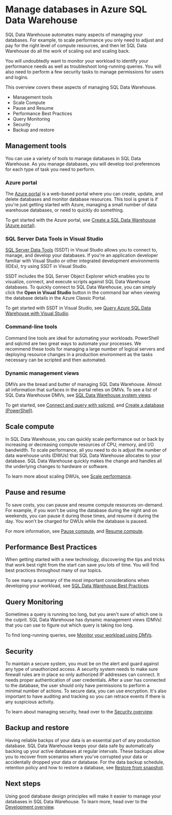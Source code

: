 <properties
   pageTitle="Manage databases in Azure SQL Data Warehouse | Microsoft Azure"
   description="Overview of managing SQL Data Warehouse databases. Includes management tools, DWUs and scale-out performance, troubleshooting query performance, establishing good security policies, and restoring a database from data corruption or from a regional outage."
   services="sql-data-warehouse"
   documentationCenter="NA"
   authors="barbkess"
   manager="jhubbard"
   editor=""/>

<tags
   ms.service="sql-data-warehouse"
   ms.devlang="NA"
   ms.topic="article"
   ms.tgt_pltfrm="NA"
   ms.workload="data-services"
   ms.date="10/31/2016"
   ms.author="barbkess"/>

# Manage databases in Azure SQL Data Warehouse

SQL Data Warehouse automates many aspects of managing your databases. For example, to scale performance you only need to adjust and pay for the right level of compute resources, and then let SQL Data Warehouse do all the work of scaling out and scaling back.

You will undoubtedly want to monitor your workload to identify your performance needs as well as troubleshoot long-running queries. You will also need to perform a few security tasks to manage permissions for users and logins.

This overview covers these aspects of managing SQL Data Warehouse.

- Management tools
- Scale Compute
- Pause and Resume
- Performance Best Practices
- Query Monitoring
- Security
- Backup and restore

## Management tools

You can use a variety of tools to manage databases in SQL Data Warehouse. As you manage databases, you will develop tool preferences for each type of task you need to perform.

### Azure portal
The [Azure portal][] is a web-based portal where you can create, update, and delete databases and monitor database resources. This tool is great is if you're just getting started with Azure, managing a small number of data warehouse databases, or need to quickly do something.

To get started with the Azure portal, see [Create a SQL Data Warehouse (Azure portal)][].

### SQL Server Data Tools in Visual Studio
[SQL Server Data Tools][] (SSDT) in Visual Studio allows you to connect to, manage, and develop your databases. If you're an application developer familiar with Visual Studio or other integrated development environments (IDEs), try using SSDT in Visual Studio.

SSDT includes the SQL Server Object Explorer which enables you to visualize, connect, and execute scripts against SQL Data Warehouse databases. To quickly connect to SQL Data Warehouse, you can simply click the **Open in Visual Studio** button in the command bar when viewing the database details in the Azure Classic Portal.  

To get started with SSDT in Visual Studio, see [Query Azure SQL Data Warehouse with Visual Studio][].

### Command-line tools
Command line tools are ideal for automating your workloads.  PowerShell and sqlcmd are two great ways to automate your processes.  We recommend these tools for managing a large number of logical servers and deploying resource changes in a production environment as the tasks necessary can be scripted and then automated.

### Dynamic management views

DMVs are the bread and butter of managing SQL Data Warehouse. Almost all information that surfaces in the portal relies on DMVs. To see a list of SQL Data Warehouse DMVs, see [SQL Data Warehouse system views][].

To get started, see [Connect and query with sqlcmd][], and [Create a database (PowerShell)][].

## Scale compute

In SQL Data Warehouse, you can quickly scale performance out or back by increasing or decreasing compute resources of CPU, memory, and I/O bandwidth. To scale performance, all you need to do is adjust the number of data warehouse units (DWUs) that SQL Data Warehouse allocates to your database. SQL Data Warehouse quickly makes the change and handles all the underlying changes to hardware or software.

To learn more about scaling DWUs, see [Scale performance][].

##  Pause and resume

To save costs, you can pause and resume compute resources on-demand. For example, if you won't be using the database during the night and on weekends, you can pause it during those times, and resume it during the day. You won't be charged for DWUs while the database is paused.

For more information, see [Pause compute][], and [Resume compute][].

## Performance Best Practices

When getting started with a new technology, discovering the tips and tricks that work best right from the start can save you lots of time.  You will find best practices throughout many of our topics.

To see many a summary of the most important considerations when developing your workload, see [SQL Data Warehouse Best Practices][].

## Query Monitoring

Sometimes a query is running too long, but you aren't sure of which one is the culprit. SQL Data Warehouse has dynamic management views (DMVs) that you can use to figure out which query is taking too long.

To find long-running queries, see [Monitor your workload using DMVs][].

## Security

To maintain a secure system, you must be on the alert and guard against any type of unauthorized access. A security system needs to make sure firewall rules are in place so only authorized IP addresses can connect. It needs proper authentication of user credentials. After a user has connected to the database, the user should only have permissions to perform a minimal number of actions. To secure data, you can use encryption. It's also important to have auditing and tracking so you can retrace events if there is any suspicious activity.

To learn about managing security, head over to the [Security overview][].

## Backup and restore

Having reliable backps of your data is an essential part of any production database. SQL Data Warehouse keeps your data safe by automatically backing up your active databases at regular intervals. These backups allow you to recover from scenarios where you've corrupted your data or accidentally dropped your data or database.  For the data backup schedule, retention policy and how to restore a database, see [Restore from snapshot][].

## Next steps
Using good database design principles will make it easier to manage your databases in SQL Data Warehouse. To learn more, head over to the [Development overview][].

<!--Image references-->

<!--Article references-->
[Create a SQL Data Warehouse (Azure Portal)]: sql-data-warehouse-get-started-provision.md
[Create a database (PowerShell)]: sql-data-warehouse-get-started-provision-powershell.md
[connection]: sql-data-warehouse-develop-connections.md
[Query Azure SQL Data Warehouse with Visual Studio]: sql-data-warehouse-query-visual-studio.md
[Connect and query with sqlcmd]: sql-data-warehouse-get-started-connect-sqlcmd.md
[Development overview]: sql-data-warehouse-overview-develop.md
[Monitor your workload using DMVs]: sql-data-warehouse-manage-monitor.md
[Pause compute]: sql-data-warehouse-manage-compute-overview.md#pause-compute-bk
[Restore from snapshot]: sql-data-warehouse-restore-database-overview.md
[Resume compute]: sql-data-warehouse-manage-compute-overview.md#resume-compute-performance-bk
[Scale performance]: sql-data-warehouse-manage-compute-overview.md#scale-performance-bk
[Security overview]: sql-data-warehouse-overview-manage-security.md
[SQL Data Warehouse Best Practices]: sql-data-warehouse-best-practices.md
[SQL Data Warehouse system views]: sql-data-warehouse-reference-tsql-system-views.md

<!--MSDN references-->
[SQL Server Data Tools]: https://msdn.microsoft.com/library/mt204009.aspx

<!--Other web references-->
[Azure portal]: http://portal.azure.com/
